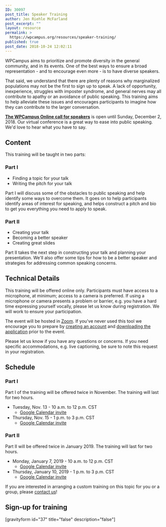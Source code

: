 ```yaml
---
ID: 30097
post_title: Speaker Training
author: Jen Riehle McFarland
post_excerpt: ""
layout: resource
permalink: >
  https://wpcampus.org/resources/speaker-training/
published: true
post_date: 2018-10-24 12:02:11
---
```

WPCampus aims to prioritize and promote diversity in the general community, and in its events. One of the best ways to ensure a broad representation - and to encourage even more - is to have diverse speakers.

That said, we understand that there are plenty of reasons why marginalized populations may not be the first to sign up to speak. A lack of opportunity, inexperience, struggles with imposter syndrome, and general nerves may all contribute to apathy or an avoidance of public speaking. This training aims to help alleviate these issues and encourages participants to imagine how they can contribute to the larger conversation.

<div class="panel royal-blue"><a href="https://online.wpcampus.org/call-for-speakers/"><strong>The WPCampus Online call for speakers</strong></a> is open until Sunday, December 2, 2018. Our virtual conference is a great way to ease into public speaking. We'd love to hear what you have to say.</div>

<h2>Content</h2>
This training will be taught in two parts:
<h3>Part I</h3>
<ul>
 	<li>Finding a topic for your talk</li>
 	<li>Writing the pitch for your talk</li>
</ul>
Part I will discuss some of the obstacles to public speaking and help identify some ways to overcome them. It goes on to help participants identify areas of interest for speaking, and helps construct a pitch and bio to get you everything you need to apply to speak.
<h3>Part II</h3>
<ul>
 	<li>Creating your talk</li>
 	<li>Becoming a better speaker</li>
 	<li>Creating great slides</li>
</ul>
Part II takes the next step in constructing your talk and planning your presentation. We'll also offer some tips for how to be a better speaker and strategies for addressing common speaking concerns.
<h2>Technical Details</h2>
This training will be offered online only. Participants must have access to a microphone, at minimum; access to a camera is preferred. If using a microphone or camera presents a problem or barrier, e.g. you have a hard time expressing yourself vocally, please let us know during registration. We will work to ensure your participation.

The event will be hosted in <a href="https://zoom.us/">Zoom</a>. If you've never used this tool we encourage you to prepare by <a href="https://zoom.us/signup">creating an account</a> and <a href="https://zoom.us/download#client_4meeting">downloading the application</a> prior to the event.

Please let us know if you have any questions or concerns. If you need specific accommodations, e.g. live captioning, be sure to note this request in your registration.
<h2>Schedule</h2>
<h3>Part I</h3>
Part I of the training will be offered twice in November. The training will last for two hours.
<ul>
 	<li>Tuesday, Nov. 13 - 10 a.m. to 12 p.m. CST
<ul>
 	<li><a href="https://calendar.google.com/event?action=TEMPLATE&amp;tmeid=M2Z2cWprN2JjN2I1aDhxaDB0aXIycjZ2b3IgM2Q2cGc3ZDF0cWZnZHJpcTQwbG1hMnY3ZDRAZw&amp;tmsrc=3d6pg7d1tqfgdriq40lma2v7d4%40group.calendar.google.com">Google Calendar invite</a></li>
</ul>
</li>
 	<li>Thursday, Nov. 15 - 1 p.m. to 3 p.m. CST
<ul>
 	<li><a href="https://calendar.google.com/event?action=TEMPLATE&amp;tmeid=Nmt1NXMyaXJnbHI5bThrZWYxZTk2MXJvZWIgM2Q2cGc3ZDF0cWZnZHJpcTQwbG1hMnY3ZDRAZw&amp;tmsrc=3d6pg7d1tqfgdriq40lma2v7d4%40group.calendar.google.com">Google Calendar invite</a></li>
</ul>
</li>
</ul>
<h3>Part II</h3>
Part II will be offered twice in January 2019. The training will last for two hours.
<ul>
 	<li>Monday, January 7, 2019 - 10 a.m. to 12 p.m. CST
<ul>
 	<li><a href="https://calendar.google.com/event?action=TEMPLATE&amp;tmeid=MGN0cTF2YWdvZG0zcWQ2NnFyODdwZzlqdXUgM2Q2cGc3ZDF0cWZnZHJpcTQwbG1hMnY3ZDRAZw&amp;tmsrc=3d6pg7d1tqfgdriq40lma2v7d4%40group.calendar.google.com">Google Calendar invite</a></li>
</ul>
</li>
 	<li>Thursday, January 10, 2019 - 1 p.m. to 3 p.m. CST
<ul>
 	<li><a href="https://calendar.google.com/event?action=TEMPLATE&amp;tmeid=NnE4NGw3ajV0M21uNGxjcWUyYjl1aGtjcjYgM2Q2cGc3ZDF0cWZnZHJpcTQwbG1hMnY3ZDRAZw&amp;tmsrc=3d6pg7d1tqfgdriq40lma2v7d4%40group.calendar.google.com">Google Calendar invite</a></li>
</ul>
</li>
</ul>
If you are interested in arranging a custom training on this topic for you or a group, please <a href="https://wpcampus.org/contact/">contact us</a>!
<h2>Sign-up for training</h2>
[gravityform id="37" title="false" description="false"]